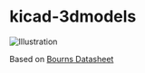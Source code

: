 # kicad-3dmodels
![Illustration](https://c2.staticflickr.com/2/1752/42765264372_4a0d510795_c.jpg)

Based on [Bourns Datasheet](http://www.bourns.com/docs/product-datasheets/3296.pdf)
